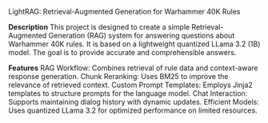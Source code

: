 LightRAG: Retrieval-Augmented Generation for Warhammer 40K Rules

**Description**
This project is designed to create a simple Retrieval-Augmented Generation (RAG) system for answering questions about Warhammer 40K rules. It is based on a lightweight quantized LLama 3.2 (1B) model. The goal is to provide accurate and comprehensible answers.

**Features**
RAG Workflow: Combines retrieval of rule data and context-aware response generation.
Chunk Reranking: Uses BM25 to improve the relevance of retrieved context.
Custom Prompt Templates: Employs Jinja2 templates to structure prompts for the language model.
Chat Interaction: Supports maintaining dialog history with dynamic updates.
Efficient Models: Uses quantized LLama 3.2 for optimized performance on limited resources.
